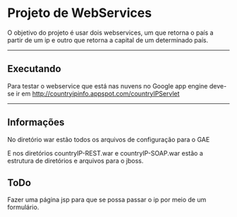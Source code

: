 # Projeto de WebServices

O objetivo do projeto é usar dois webservices, um que retorna o país a partir de um ip e outro que
retorna a capital de um determinado país.

---

## Executando

Para testar o webservice que está nas nuvens no Google app engine deve-se ir em http://countryipinfo.appspot.com/countryIPServlet

---

## Informações

No diretório war estão todos os arquivos de configuração para o GAE

E nos diretórios countryIP-REST.war e countryIP-SOAP.war estão a estrutura de diretórios e arquivos para o jboss.

## ToDo

Fazer uma página jsp para que se possa passar o ip por meio de um formulário.